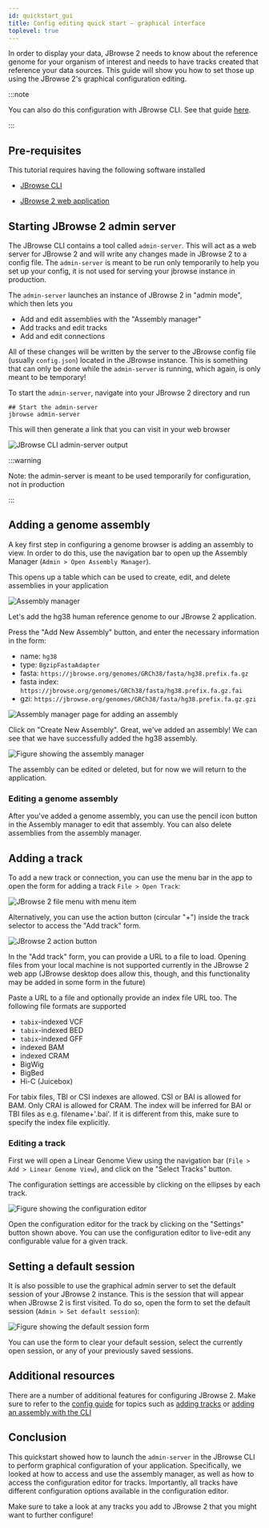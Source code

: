 ```yaml
---
id: quickstart_gui
title: Config editing quick start — graphical interface
toplevel: true
---
```


In order to display your data, JBrowse 2 needs to know about the reference
genome for your organism of interest and needs to have tracks created that
reference your data sources. This guide will show you how to set those up using
the JBrowse 2's graphical configuration editing.

:::note

You can also do this configuration with JBrowse CLI. See that guide
[here](quickstart_cli).

:::

## Pre-requisites

This tutorial requires having the following software installed

- [JBrowse CLI](quickstart_web#install-the-cli-tools)

- [JBrowse 2 web application](quickstart_web#using-jbrowse-create-to-install-jbrowse)

## Starting JBrowse 2 admin server

The JBrowse CLI contains a tool called `admin-server`. This will act as a web
server for JBrowse 2 and will write any changes made in JBrowse 2 to a config
file. The `admin-server` is meant to be run only temporarily to help you set up
your config, it is not used for serving your jbrowse instance in production.

The `admin-server` launches an instance of JBrowse 2 in "admin mode", which then
lets you

- Add and edit assemblies with the "Assembly manager"
- Add tracks and edit tracks
- Add and edit connections

All of these changes will be written by the server to the JBrowse config file
(usually `config.json`) located in the JBrowse instance. This is something that
can only be done while the `admin-server` is running, which again, is only meant
to be temporary!

To start the `admin-server`, navigate into your JBrowse 2 directory and run

```sh-session
## Start the admin-server
jbrowse admin-server
```

This will then generate a link that you can visit in your web browser

![JBrowse CLI admin-server output](./img/admin_server.png)

:::warning

Note: the admin-server is meant to be used temporarily for configuration, not in
production

:::

## Adding a genome assembly

A key first step in configuring a genome browser is adding an assembly to view.
In order to do this, use the navigation bar to open up the Assembly Manager
(`Admin > Open Assembly Manager`).

This opens up a table which can be used to create, edit, and delete assemblies
in your application

![Assembly manager](./img/assembly_manager.png)

Let's add the hg38 human reference genome to our JBrowse 2 application.

Press the "Add New Assembly" button, and enter the necessary information in the
form:

- name: `hg38`
- type: `BgzipFastaAdapter`
- fasta: `https://jbrowse.org/genomes/GRCh38/fasta/hg38.prefix.fa.gz`
- fasta index: `https://jbrowse.org/genomes/GRCh38/fasta/hg38.prefix.fa.gz.fai`
- gzi: `https://jbrowse.org/genomes/GRCh38/fasta/hg38.prefix.fa.gz.gzi`

![Assembly manager page for adding an assembly](./img/add_hg38_assembly.png)

Click on "Create New Assembly". Great, we've added an assembly!
We can see that we have successfully added the hg38 assembly.

![Figure showing the assembly manager](./img/hg38_assembly_table.png)

The assembly can be edited or deleted, but for now we will return to the
application.

### Editing a genome assembly

After you've added a genome assembly, you can use the pencil icon button in the
Assembly manager to edit that assembly. You can also delete assemblies from the
assembly manager.

## Adding a track

To add a new track or connection, you can use the menu bar in the app to open
the form for adding a track `File > Open Track`:

![JBrowse 2 file menu with  menu item](./img/add_track_form.png)

Alternatively, you can use the action button (circular "+") inside the track
selector to access the "Add track" form.

![JBrowse 2 action button](./img/add_track_tracklist.png)

In the "Add track" form, you can provide a URL to a file to load. Opening files
from your local machine is not supported currently in the JBrowse 2 web app
(JBrowse desktop does allow this, though, and this functionality may be added in
some form in the future)

Paste a URL to a file and optionally provide an index file URL too. The
following file formats are supported

- `tabix`-indexed VCF
- `tabix`-indexed BED
- `tabix`-indexed GFF
- indexed BAM
- indexed CRAM
- BigWig
- BigBed
- Hi-C (Juicebox)

For tabix files, TBI or CSI indexes are allowed. CSI or BAI is allowed for BAM.
Only CRAI is allowed for CRAM. The index will be inferred for BAI or TBI files
as e.g. filename+'.bai'. If it is different from this, make sure to specify the
index file explicitly.

### Editing a track

First we will open a Linear Genome View using the navigation bar
(`File > Add > Linear Genome View`), and click on the "Select Tracks" button.

The configuration settings are accessible by clicking on the ellipses by each
track.

![Figure showing the configuration editor](./img/admin_settings_access.png)

Open the configuration editor for the track by clicking on the "Settings" button
shown above. You can use the configuration editor to live-edit any configurable
value for a given track.

## Setting a default session

It is also possible to use the graphical admin server to set the default session
of your JBrowse 2 instance. This is the session that will appear when JBrowse 2
is first visited. To do so, open the form to set the default session
(`Admin > Set default session`):

![Figure showing the default session form](./img/default_session_form.png)

You can use the form to clear your default session,
select the currently open session, or any of your previously saved sessions.

## Additional resources

There are a number of additional features for configuring JBrowse 2. Make sure
to refer to the [config guide](config_guide.md) for topics such as
[adding tracks](config_guide.md#adding-tracks-and-connections) or
[adding an assembly with the CLI](config_guide.md#adding-an-assembly-with-the-cli)

## Conclusion

This quickstart showed how to launch the `admin-server` in the JBrowse CLI to
perform graphical configuration of your application. Specifically, we looked at
how to access and use the assembly manager, as well as how to access the
configuration editor for tracks. Importantly, all tracks have different
configuration options available in the configuration editor.

Make sure to take a look at any tracks you add to JBrowse 2 that you might want
to further configure!
